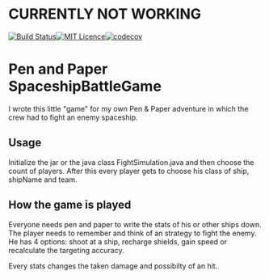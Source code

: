 # CURRENTLY NOT WORKING 
[![Build Status](https://travis-ci.org/DiesDasJenes/P-P_SpaceshipBattleGame.svg?branch=master)](https://travis-ci.org/DiesDasJenes/P-P_SpaceshipBattleGame)[![MIT Licence](https://badges.frapsoft.com/os/mit/mit.png?v=103)](https://opensource.org/licenses/mit-license.php)[![codecov](https://codecov.io/gh/DiesDasJenes/P-P_SpaceshipBattleGame/branch/master/graph/badge.svg)](https://codecov.io/gh/DiesDasJenes/P-P_SpaceshipBattleGame)
# Pen and Paper SpaceshipBattleGame

I wrote this little "game" for my own Pen &amp; Paper adventure in which the crew had to fight an enemy spaceship.

## Usage 

Initialize the jar or the java class FightSimulation.java and then choose the count of players.
After this every player gets to choose his class of ship, shipName and team. 

## How the game is played

Everyone needs pen and paper to write the stats of his or other ships down. The player needs to remember and think of an strategy to fight the enemy. He has 4 options: shoot at a ship, recharge shields, gain speed or recalculate the targeting accuracy. 

Every stats changes the taken damage and possibilty of an hit. 
